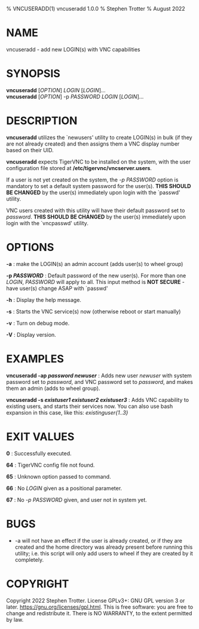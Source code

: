 % VNCUSERADD(1) vncuseradd 1.0.0
% Stephen Trotter
% August 2022

# NAME
vncuseradd - add new LOGIN(s) with VNC capabilities

# SYNOPSIS
**vncuseradd** [*OPTION*] *LOGIN* [*LOGIN*]...\
**vncuseradd** [*OPTION*] -p *PASSWORD* *LOGIN* [*LOGIN*]...

# DESCRIPTION
**vncuseradd** utilizes the `newusers' utility to create LOGIN(s) in bulk (if they are not already created) and then assigns them a VNC display number based on their UID.

**vncuseradd** expects TigerVNC to be installed on the system, with the user configuration file stored at **/etc/tigervnc/vncserver.users**.

If a user is not yet created on the system, the *-p PASSWORD* option is mandatory to set a default system password for the user(s). **THIS SHOULD BE CHANGED** by the user(s) immediately upon login with the `passwd' utility.

VNC users created with this utility will have their default password set to *password*. **THIS SHOULD BE CHANGED** by the user(s) immediately upon login with the `vncpasswd' utility.

# OPTIONS
**-a**
: make the LOGIN(s) an admin account (adds user(s) to wheel group)

**-p *PASSWORD***
: Default password of the new user(s). For more than one *LOGIN*, *PASSWORD* will apply to all. This input method is **NOT SECURE** - have user(s) change ASAP with `passwd'

**-h**
: Display the help message.

**-s**
: Starts the VNC service(s) now (otherwise reboot or start manually)

**-v**
: Turn on debug mode.

**-V**
: Display version.

# EXAMPLES
**vncuseradd -ap *password* *newuser***
: Adds new user *newuser* with system password set to *password*, and VNC password set to *password*, and makes them an admin (adds to wheel group).

**vncuseradd -s *existuser1* *existuser2* *existuser3***
: Adds VNC capability to existing users, and starts their services now. You can also use bash expansion in this case, like this: *existinguser{1..3}*

# EXIT VALUES
**0**
: Successfully executed.

**64**
: TigerVNC config file not found.

**65**
: Unknown option passed to command.

**66**
: No *LOGIN* given as a positional parameter.

**67**
: No *-p PASSWORD* given, and user not in system yet.

# BUGS
- -a will not have an effect if the user is already created, or if they are created and the home directory was already present before running this utility; i.e. this script will only add users to wheel if they are created by it completely.

# COPYRIGHT
Copyright 2022 Stephen Trotter. License GPLv3+: GNU GPL version 3 or later. <https://gnu.org/licenses/gpl.html>. This is free software: you are free to change and redistribute it. There is NO WARRANTY, to the extent permitted by law.
